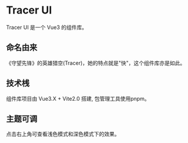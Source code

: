 <!--
 * @Author: yuguangzhou
 * @Date: 2022-01-26 09:30:48
 * @LastEditTime: 2022-01-26 17:01:35
 * @LastEditors: yuguangzhou
 * @Description: 
-->
# Tracer UI

Tracer UI 是一个 Vue3 的组件库。


## 命名由来

《守望先锋》的英雄猎空(Tracer)，她的特点就是"快"，这个组件库亦是如此。  

## 技术桟

组件库项目由 Vue3.X + Vite2.0 搭建, 包管理工具使用pnpm。

## 主题可调

点击右上角可查看浅色模式和深色模式下的效果。


